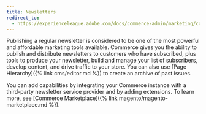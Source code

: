 ```yaml
---
title: Newsletters
redirect_to:
  - https://experienceleague.adobe.com/docs/commerce-admin/marketing/communications/newsletters/newsletters.html
---
```


Publishing a regular newsletter is considered to be one of the most powerful and affordable marketing tools available. Commerce gives you the ability to publish and distribute newsletters to customers who have subscribed, plus tools to produce your newsletter, build and manage your list of subscribers, develop content, and drive traffic to your store. You can also use [Page Hierarchy]({% link cms/editor.md %}) to create an archive of past issues.

You can add capabilities by integrating your Commerce instance with a third-party newsletter service provider and by adding extensions. To learn more, see [Commerce Marketplace]({% link magento/magento-marketplace.md %}).
